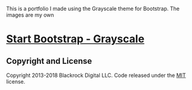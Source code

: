 This is a portfolio I made using the Grayscale theme for Bootstrap. The images are my own

# [Start Bootstrap - Grayscale](https://startbootstrap.com/template-overviews/grayscale/)

## Copyright and License

Copyright 2013-2018 Blackrock Digital LLC. Code released under the [MIT](https://github.com/BlackrockDigital/startbootstrap-grayscale/blob/gh-pages/LICENSE) license.

